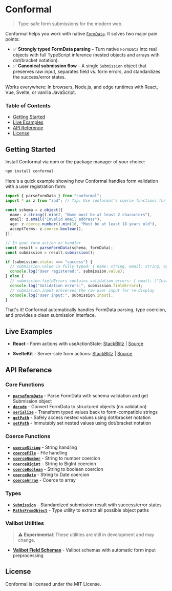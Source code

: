 # Conformal

> Type-safe form submissions for the modern web.

Conformal helps you work with native [`FormData`](https://developer.mozilla.org/docs/Web/API/FormData). It solves two major pain points:

- ✅ **Strongly typed FormData parsing** – Turn native `FormData` into real objects with full TypeScript inference (nested objects and arrays with dot/bracket notation).
- ✅ **Canonical submission flow** – A single `Submission` object that preserves raw input, separates field vs. form errors, and standardizes the success/error states.

Works everywhere: In browsers, Node.js, and edge runtimes with React, Vue, Svelte, or vanilla JavaScript.

### Table of Contents

- [Getting Started](#getting-started)
- [Live Examples](#live-examples)
- [API Reference](#api-reference)
- [License](#license)

## Getting Started

Install Conformal via npm or the package manager of your choice:

```bash
npm install conformal
```

Here's a quick example showing how Conformal handles form validation with a user registration form:

```typescript
import { parseFormData } from "conformal";
import * as z from "zod"; // Tip: Use conformal's coerce functions for form input preprocessing

const schema = z.object({
  name: z.string().min(2, "Name must be at least 2 characters"),
  email: z.email("Invalid email address"),
  age: z.coerce.number().min(18, "Must be at least 18 years old"),
  acceptTerms: z.coerce.boolean(),
});

// In your form action or handler
const result = parseFormData(schema, formData);
const submission = result.submission();

if (submission.status === "success") {
  // submission.value is fully typed: { name: string, email: string, age: number, acceptTerms: boolean }
  console.log("User registered:", submission.value);
} else {
  // submission.fieldErrors contains validation errors: { email: ["Invalid email address"] }
  console.log("Validation errors:", submission.fieldErrors);
  // submission.input preserves the raw user input for re-display
  console.log("User input:", submission.input);
}
```

That's it! Conformal automatically handles FormData parsing, type coercion, and provides a clean submission interface.

## Live Examples

- **React** - Form actions with useActionState: [StackBlitz](https://stackblitz.com/github/marcomuser/conformal/tree/main/examples/react?embed=1&theme=dark&preset=node&file=src/Form.tsx) | [Source](https://github.com/marcomuser/conformal/tree/main/examples/react)

- **SvelteKit** - Server-side form actions: [StackBlitz](https://stackblitz.com/github/marcomuser/conformal/tree/main/examples/svelte?embed=1&theme=dark&preset=node&file=src/routes/%2Bpage.server.ts) | [Source](https://github.com/marcomuser/conformal/tree/main/examples/svelte)

## API Reference

### Core Functions

- **[`parseFormData`](src/README.md#parseformdata)** - Parse FormData with schema validation and get Submission object
- **[`decode`](src/README.md#decode)** - Convert FormData to structured objects (no validation)
- **[`serialize`](src/README.md#serialize)** - Transform typed values back to form-compatible strings
- **[`getPath`](src/README.md#getpath)** - Safely access nested values using dot/bracket notation
- **[`setPath`](src/README.md#setpath)** - Immutably set nested values using dot/bracket notation

### Coerce Functions

- **[`coerceString`](src/README.md#coercestring)** - String handling
- **[`coerceFile`](src/README.md#coercefile)** - File handling
- **[`coerceNumber`](src/README.md#coercenumber)** - String to number coercion
- **[`coerceBigint`](src/README.md#coercebigint)** - String to BigInt coercion
- **[`coerceBoolean`](src/README.md#coerceboolean)** - String to boolean coercion
- **[`coerceDate`](src/README.md#coercedate)** - String to Date coercion
- **[`coerceArray`](src/README.md#coercearray)** - Coerce to array

### Types

- **[`Submission`](src/README.md#submission)** - Standardized submission result with success/error states
- **[`PathsFromObject`](src/README.md#pathsfromobject)** - Type utility to extract all possible object paths

### Valibot Utilities

> ⚠️ **Experimental**: These utilities are still in development and may change.

- **[Valibot Field Schemas](src/valibot/README.md#field-schemas)** - Valibot schemas with automatic form input preprocessing

## License

Conformal is licensed under the MIT License.
